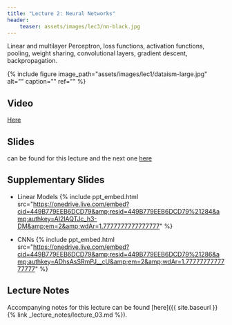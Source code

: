```yaml
---
title: "Lecture 2: Neural Networks"
header:
    teaser: assets/images/lec3/nn-black.jpg
---
```


Linear and multilayer Perceptron, loss functions, activation functions, pooling,
weight sharing, convolutional layers, gradient descent, backpropagation.

{% include figure
image_path="assets/images/lec1/dataism-large.jpg"
alt="" caption="" ref=""
%}


## Video

[Here](https://panoptotech.cloud.panopto.eu/Panopto/Pages/Viewer.aspx?id=0959f9cb-ef72-4a71-a68b-af4200b54a5e)


## Slides

can be found for this lecture and the next one [here](https://github.com/vistalab-technion/cs236781/blob/master/assets/236781_lec2_3.pptx)

## Supplementary Slides

- Linear Models
{% include ppt_embed.html src="https://onedrive.live.com/embed?cid=449B779EEB6DCD79&amp;resid=449B779EEB6DCD79%21284&amp;authkey=AI2lAQTJc_h3-DM&amp;em=2&amp;wdAr=1.7777777777777777" %}

- CNNs
{% include ppt_embed.html src="https://onedrive.live.com/embed?cid=449B779EEB6DCD79&amp;resid=449B779EEB6DCD79%21286&amp;authkey=ADhsAsSRmPJ__cU&amp;em=2&amp;wdAr=1.7777777777777777" %}

## Lecture Notes

Accompanying notes for this lecture can be found [here]({{ site.baseurl }}{% link _lecture_notes/lecture_03.md %}).

